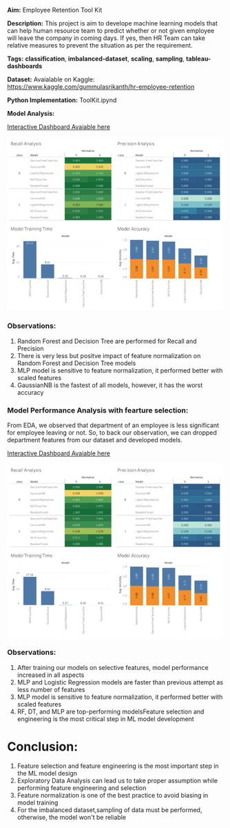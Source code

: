 **Aim:** Employee Retention Tool Kit

**Description:** This project is aim to develope machine learning models that can help human resource team to predict whether or not given employee will leave the company in coming days. If yes, then HR Team can take relative measures to prevent the situation as per the requirement.

**Tags:** **classification**, **imbalanced-dataset**, **scaling**, **sampling**, **tableau-dashboards**

**Dataset:** Avaialable on Kaggle: https://www.kaggle.com/gummulasrikanth/hr-employee-retention

**Python Implementation:** ToolKit.ipynd

**Model Analysis:** 

[Interactive Dashboard Avaiable here](https://public.tableau.com/profile/pramod.nagare#!/vizhome/EmployeeRetentionToolKitModelPerformanceAnalysis1/ModelAnalysis)

<img src= Model%20Analysis/Model%20Analysis%201.png>

### Observations:

1. Random Forest and Decision Tree are performed for Recall and Precision
2. There is very less but positve impact of feature normalization on Random Forest and Decision Tree models
3. MLP model is sensitive to feature normalization, it performed better with scaled features
4. GaussianNB is the fastest of all models, however, it has the worst accuracy

### Model Performance Analysis with fearture selection:

From EDA, we observed that department of an employee is less significant for employee leaving or not. So, to back our observation, we can dropped department features from our dataset and developed models.

[Interactive Dashboard Avaiable here](https://public.tableau.com/profile/pramod.nagare#!/vizhome/EmployeeRetentionToolKitModelPerformanceAnalysis2/ModelAnalysis)

<img src= Model%20Analysis/Model%20Analysis%202.png>

### Observations:

1. After training our models on selective features, model performance increased in all aspects
2. MLP and Logistic Regression models are faster than previous attempt as less number of features
3. MLP model is sensitive to feature normalization, it performed better with scaled features
4. RF, DT, and MLP are top-performing modelsFeature selection and engineering is the most critical step in ML model development


# Conclusion:

1. Feature selection and feature engineering is the most important step in the ML model design
2. Exploratory Data Analysis can lead us to take proper assumption while performing feature engineering and selection 
3. Feature normalization is one of the best practice to avoid biasing in model training
4. For the imbalanced dataset,sampling of data must be performed, otherwise, the model won't be reliable
